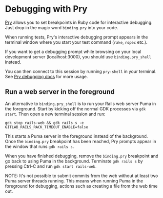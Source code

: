 # Debugging with Pry

[Pry](https://pryrepl.org/) allows you to set breakpoints in Ruby code
for interactive debugging. Just drop in the magic word `binding.pry` into your
code.

When running tests, Pry's interactive debugging prompt appears in the
terminal window where you start your test command (`rake`, `rspec` etc.).

If you want to get a debugging prompt while browsing on your local
development server (localhost:3000), you should use `binding.pry_shell` instead.

You can then connect to this session by running `pry-shell` in your terminal. See
[Pry debugging docs](https://docs.gitlab.com/ee/development/pry_debugging.html)
for more usage.

## Run a web server in the foreground

An alternative to `binding.pry_shell` is to run your Rails web server Puma in
the foreground.
Start by kicking off the normal GDK processes via `gdk start`. Then open a new
terminal session and run:

```shell
gdk stop rails-web && gdk rails s -e GITLAB_RAILS_RACK_TIMEOUT_ENABLE=false
```

This starts a Puma server in the foreground instead of the background. Once the
`binding.pry` breakpoint has been reached, Pry prompts appear in the window
that runs `gdk rails s`.

When you have finished debugging, remove the `binding.pry` breakpoint and go
back to using Puma in the background. Terminate `gdk rails s` by pressing Ctrl-C
and run `gdk start rails-web`.

NOTE:
It's not possible to submit commits from the web without at least two Puma server
threads running. This means when running Puma in the foreground for debugging,
actions such as creating a file from the web time out.
